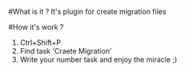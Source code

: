 #What is it ?
It's plugin for create migration files

#How it's work ?
1. Ctrl+Shift+P
2. Find task 'Craete Migration'
3. Write your number task and enjoy the miracle ;)
